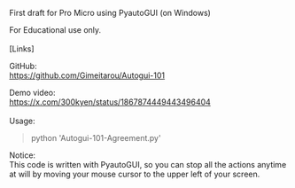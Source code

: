 First draft for Pro Micro using PyautoGUI (on Windows)

For Educational use only.
<br>
<br>
[Links]

GitHub:<br>
<https://github.com/Gimeitarou/Autogui-101>

Demo video:<br>
<https://x.com/300kyen/status/1867874449443496404>
<br>
<br>
Usage:<br>
>python 'Autogui-101-Agreement.py'

Notice:<br>
This code is written with PyautoGUI, so you can stop all the actions anytime at will by moving your mouse cursor to the upper left of your screen.
